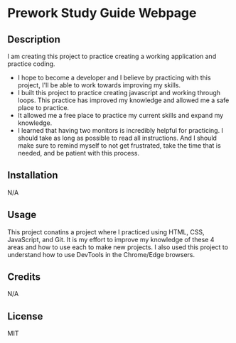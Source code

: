 # Prework Study Guide Webpage

## Description

I am creating this project to practice creating a working application and practice coding.  

- I hope to become a developer and I believe by practicing with this project, I'll be able to work towards improving my skills.
- I built this project to practice creating javascript and working through loops.  This practice has improved my knowledge and allowed me a safe place to practice.
- It allowed me a free place to practice my current skills and expand my knowledge.
- I learned that having two monitors is incredibly helpful for practicing.  I should take as long as possible to read all instructions.  And I should make sure to remind myself to not get frustrated, take the time that is needed, and be patient with this process.

## Installation

N/A

## Usage

This project conatins a project where I practiced using HTML, CSS, JavaScript, and Git.  It is my effort to improve my knowledge of these 4 areas and how to use each to make new projects.  I also used this project to understand how to use DevTools in the Chrome/Edge browsers.

## Credits

N/A

## License

MIT